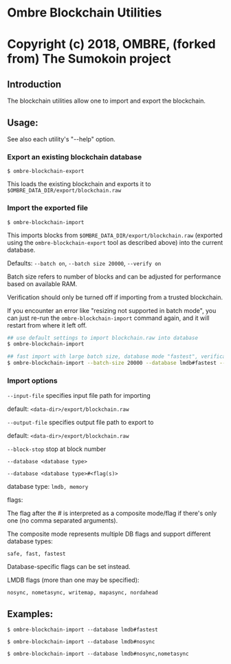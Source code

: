 # Ombre Blockchain Utilities

# Copyright (c) 2018, OMBRE, (forked from) The Sumokoin project

## Introduction

The blockchain utilities allow one to import and export the blockchain.

## Usage:

See also each utility's "--help" option.

### Export an existing blockchain database

`$ ombre-blockchain-export`

This loads the existing blockchain and exports it to `$OMBRE_DATA_DIR/export/blockchain.raw`

### Import the exported file

`$ ombre-blockchain-import`

This imports blocks from `$OMBRE_DATA_DIR/export/blockchain.raw` (exported using the
`ombre-blockchain-export` tool as described above) into the current database.

Defaults: `--batch on`, `--batch size 20000`, `--verify on`

Batch size refers to number of blocks and can be adjusted for performance based on available RAM.

Verification should only be turned off if importing from a trusted blockchain.

If you encounter an error like "resizing not supported in batch mode", you can just re-run
the `ombre-blockchain-import` command again, and it will restart from where it left off.

```bash
## use default settings to import blockchain.raw into database
$ ombre-blockchain-import

## fast import with large batch size, database mode "fastest", verification off
$ ombre-blockchain-import --batch-size 20000 --database lmdb#fastest --verify off

```

### Import options

`--input-file`
specifies input file path for importing

default: `<data-dir>/export/blockchain.raw`

`--output-file`
specifies output file path to export to

default: `<data-dir>/export/blockchain.raw`

`--block-stop`
stop at block number

`--database <database type>`

`--database <database type>#<flag(s)>`

database type: `lmdb, memory`

flags:

The flag after the # is interpreted as a composite mode/flag if there's only
one (no comma separated arguments).

The composite mode represents multiple DB flags and support different database types:

`safe, fast, fastest`

Database-specific flags can be set instead.

LMDB flags (more than one may be specified):

`nosync, nometasync, writemap, mapasync, nordahead`

## Examples:

```
$ ombre-blockchain-import --database lmdb#fastest

$ ombre-blockchain-import --database lmdb#nosync

$ ombre-blockchain-import --database lmdb#nosync,nometasync
```
